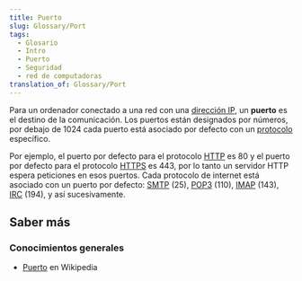 ```yaml
---
title: Puerto
slug: Glossary/Port
tags:
  - Glosario
  - Intro
  - Puerto
  - Seguridad
  - red de computadoras
translation_of: Glossary/Port
---
```

Para un ordenador conectado a una red con una [dirección IP](/es/docs/Glossary/IP_address), un **puerto** es el destino de la comunicación. Los puertos están designados por números, por debajo de 1024 cada puerto está asociado por defecto con un [protocolo](/es/docs/Glossary/Protocol) específico.

Por ejemplo, el puerto por defecto para el protocolo [HTTP](/es/docs/Glossary/HTTP) es 80 y el puerto por defecto para el protocolo [HTTPS](/es/docs/Glossary/https) es 443, por lo tanto un servidor HTTP espera peticiones en esos puertos. Cada protocolo de internet está asociado con un puerto por defecto: [SMTP](/es/docs/Glossary/SMTP) (25), [POP3](/es/docs/Glossary/POP) (110), [IMAP](/es/docs/Glossary/IMAP) (143), [IRC](/es/docs/Glossary/IRC) (194), y así sucesivamente.

## Saber más

### Conocimientos generales

- [Puerto](https://es.wikipedia.org/wiki/Puerto_de_red) en Wikipedia

